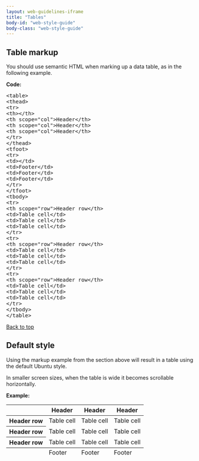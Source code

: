```yaml
---
layout: web-guidelines-iframe
title: "Tables"
body-id: "web-style-guide"
body-class: "web-style-guide"
---
```


<div class="row">
<h2 id="table-markup">Table markup</h2>
<p>You should use semantic HTML when marking up a data table, as in the following example.</p>
<p class="smaller note"><strong>Code:</strong></p>

<pre>&lt;table&gt;
&lt;thead&gt;
&lt;tr&gt;
&lt;th&gt;&lt/th&gt;
&lt;th scope="col"&gt;Header&lt;/th&gt;
&lt;th scope="col"&gt;Header&lt;/th&gt;
&lt;th scope="col"&gt;Header&lt;/th&gt;
&lt;/tr&gt;
&lt;/thead&gt;
&lt;tfoot&gt;
&lt;tr&gt;
&lt;td&gt;&lt;/td&gt;
&lt;td&gt;Footer&lt;/td&gt;
&lt;td&gt;Footer&lt;/td&gt;
&lt;td&gt;Footer&lt;/td&gt;
&lt;/tr&gt;
&lt;/tfoot&gt;
&lt;tbody&gt;
&lt;tr&gt;
&lt;th scope="row"&gt;Header row&lt;/th&gt;
&lt;td&gt;Table cell&lt;/td&gt;
&lt;td&gt;Table cell&lt;/td&gt;
&lt;td&gt;Table cell&lt;/td&gt;
&lt;/tr&gt;
&lt;tr&gt;
&lt;th scope="row"&gt;Header row&lt;/th&gt;
&lt;td&gt;Table cell&lt;/td&gt;
&lt;td&gt;Table cell&lt;/td&gt;
&lt;td&gt;Table cell&lt;/td&gt;
&lt;/tr&gt;
&lt;tr&gt;
&lt;th scope="row"&gt;Header row&lt;/th&gt;
&lt;td&gt;Table cell&lt;/td&gt;
&lt;td&gt;Table cell&lt;/td&gt;
&lt;td&gt;Table cell&lt;/td&gt;
&lt;/tr&gt;
&lt;/tbody&gt;
&lt;/table&gt;</pre>


</div>

<div class="row no-border">
<div class="link-top"><a href="#">Back to top</a></div>
<h2 id="default-style">Default style</h2>
<div class="twelve-col">
<p>Using the markup example from the section above will result in a table using the default Ubuntu style.</p>
<p>In smaller screen sizes, when the table is wide it becomes scrollable horizontally.</p>
</div>

<div class="twelve-col">
<p class="smaller note"><strong>Example:</strong></p>
<table>
<thead>
<tr>
<th></th>
<th scope="col">Header</th>
<th scope="col">Header</th>
<th scope="col">Header</th>
</tr>
</thead>
<tfoot>
<tr>
<td></td>
<td>Footer</td>
<td>Footer</td>
<td>Footer</td>
</tr>
</tfoot>
<tbody>
<tr>
<th scope="row">Header row</th>
<td>Table cell</td>
<td>Table cell</td>
<td>Table cell</td>
</tr>
<tr>
<th scope="row">Header row</th>
<td>Table cell</td>
<td>Table cell</td>
<td>Table cell</td>
</tr>
<tr>
<th scope="row">Header row</th>
<td>Table cell</td>
<td>Table cell</td>
<td>Table cell</td>
</tr>
</tbody>
</table>
</div>

</div>
